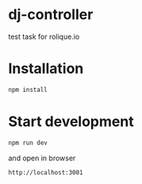 # dj-controller
test task for rolique.io

# Installation
```sh
npm install
```
# Start development
```sh
npm run dev
```
and open in browser 
```sh
http://localhost:3001
```

